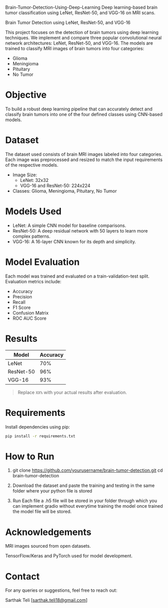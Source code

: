 
Brain-Tumor-Detection-Using-Deep-Learning
Deep learning-based brain tumor classification using LeNet, ResNet-50, and VGG-16 on MRI scans.

Brain Tumor Detection using LeNet, ResNet-50, and VGG-16

This project focuses on the detection of brain tumors using deep learning techniques. We implement and compare three popular convolutional neural network architectures: LeNet, ResNet-50, and VGG-16. The models are trained to classify MRI images of brain tumors into four categories:

- Glioma
- Meningioma
- Pituitary
- No Tumor

 # Objective

To build a robust deep learning pipeline that can accurately detect and classify brain tumors into one of the four defined classes using CNN-based models.

# Dataset

The dataset used consists of brain MRI images labeled into four categories. Each image was preprocessed and resized to match the input requirements of the respective models.

- Image Size:
  - LeNet: 32x32
  - VGG-16 and ResNet-50: 224x224
- Classes: Glioma, Meningioma, Pituitary, No Tumor

# Models Used

- LeNet: A simple CNN model for baseline comparisons.
- ResNet-50: A deep residual network with 50 layers to learn more complex patterns.
- VGG-16: A 16-layer CNN known for its depth and simplicity.

# Model Evaluation

Each model was trained and evaluated on a train-validation-test split. Evaluation metrics include:

- Accuracy
- Precision
- Recall
- F1 Score
- Confusion Matrix
- ROC AUC Score

# Results

| Model     | Accuracy |
|-----------|----------|
| LeNet     | 70%      |
| ResNet-50 | 96%      |
| VGG-16    | 93%      |

> Replace `XX%` with your actual results after evaluation.

# Requirements

Install dependencies using pip:

```bash
pip install -r requirements.txt
```

#  How to Run

1. git clone https://github.com/yourusername/brain-tumor-detection.git
cd brain-tumor-detection

2. Download the dataset and paste the training and testing in the same folder where your python file is stored
3. Run Each file a .h5 file will be stored in your folder through which you can implement gradio without everytime training the model once trained the model file will be stored.


# Acknowledgements
MRI images sourced from open datasets.

TensorFlow/Keras and PyTorch used for model development.

# Contact
For any queries or suggestions, feel free to reach out:

Sarthak Teli
[sarthak.teli18@gmail.com]



